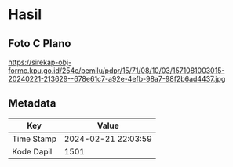 # Hasil

## Foto C Plano

https://sirekap-obj-formc.kpu.go.id/254c/pemilu/pdpr/15/71/08/10/03/1571081003015-20240221-213629--678e61c7-a92e-4efb-98a7-98f2b6ad4437.jpg


## Metadata

| Key        | Value               |
| ---------- | ------------------- |
| Time Stamp | 2024-02-21 22:03:59 |
| Kode Dapil | 1501                |



